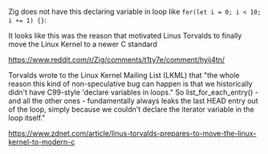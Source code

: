 Zig does not have this declaring variable in loop like `for(let i = 0; i < 10; i += 1) {}`:

It looks like this was the reason that motivated Linus Torvalds to finally move the Linux Kernel to a newer C standard

https://www.reddit.com/r/Zig/comments/t1ty7e/comment/hyij4tn/

Torvalds wrote to the Linux Kernel Mailing List (LKML) that "the whole reason this kind of non-speculative bug can happen is that we historically didn't have C99-style 'declare variables in loops." So list_for_each_entry() - and all the other ones - fundamentally always leaks the last HEAD entry out of the loop, simply because we couldn't declare the iterator variable in the loop itself."

https://www.zdnet.com/article/linus-torvalds-prepares-to-move-the-linux-kernel-to-modern-c
